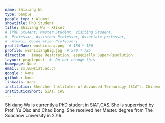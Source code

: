 ```yaml
---
name: Shixiang Wu
type: people
people_type : Alumni
showtitle: PhD Student
title: Shixiang Wu - XPixel
# [PhD Student, Master Student, Visiting Student,
#  Professor, Assistant Professor, Associate professor,
#  Alumni, Cooperation Professor]
profileName: wushixiang.png  # 186 * 186
profile: wushixiangBig.jpg  # 570 * 725
direction : Image Restoration, especially Super-Resolution
layout: peoplepost  #  Do not change this
homepage: None 
email: sx.wu@siat.ac.cn
google : None
github : None
linkedin: None
institution: Shenzhen Institutes of Advanced Technology (SIAT), Chinese Academy of Sciences (CAS)
institutionShort: SIAT, CAS
---
```


Shixiang Wu is currently a PhD student in SIAT,CAS. She is supervised by Prof. Yu Qiao and Chao Dong. She received her Master. degree from The Soochow University in 2016.

